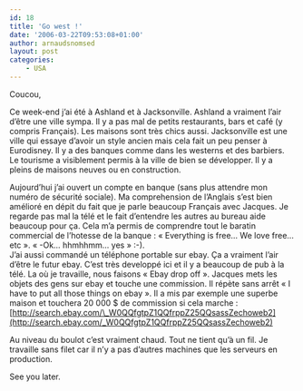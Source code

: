 ```yaml
---
id: 18
title: 'Go west !'
date: '2006-03-22T09:53:08+01:00'
author: arnaudsnomsed
layout: post
categories:
    - USA
---
```


Coucou,

Ce week-end j’ai été à Ashland et à Jacksonville. Ashland a vraiment l’air d’être une ville sympa. Il y a pas mal de petits restaurants, bars et café (y compris Français). Les maisons sont très chics aussi. Jacksonville est une ville qui essaye d’avoir un style ancien mais cela fait un peu penser à Eurodisney. Il y a des banques comme dans les westerns et des barbiers. Le tourisme a visiblement permis à la ville de bien se développer. Il y a pleins de maisons neuves ou en construction.

Aujourd’hui j’ai ouvert un compte en banque (sans plus attendre mon numéro de sécurité sociale). Ma comprehension de l’Anglais s’est bien amélioré en dépit du fait que je parle beaucoup Français avec Jacques. Je regarde pas mal la télé et le fait d’entendre les autres au bureau aide beaucoup pour ça. Cela m’a permis de comprendre tout le baratin commercial de l’hotesse de la banque : « Everything is free… We love free… etc ». « -Ok… hhmhhmm… yes » :-).  
J’ai aussi commandé un téléphone portable sur ebay. Ça a vraiment l’air d’être le futur ebay. C’est très developpé ici et il y a beaucoup de pub à la télé. La où je travaille, nous faisons « Ebay drop off ». Jacques mets les objets des gens sur ebay et touche une commission. Il répète sans arrêt « I have to put all those things on ebay ». Il a mis par exemple une superbe maison et touchera 20 000 $ de commission si cela marche : [http://search.ebay.com/\_W0QQfgtpZ1QQfrppZ25QQsassZechoweb2](http://search.ebay.com/_W0QQfgtpZ1QQfrppZ25QQsassZechoweb2)

Au niveau du boulot c’est vraiment chaud. Tout ne tient qu’à un fil. Je travaille sans filet car il n’y a pas d’autres machines que les serveurs en production.

See you later.